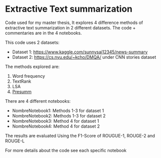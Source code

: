 # Extractive Text summarization

Code used for my master thesis, It explores 4 difference methods of extractive text summarization in 2 different datasets. The code + commentaries are in the 4 notebooks.

This code uses 2 datasets:
- Dataset 1: https://www.kaggle.com/sunnysai12345/news-summary
- Dataset 2: https://cs.nyu.edu/~kcho/DMQA/ under CNN stories dataset

The methods explored are:
1. Word frequency
2. TextRank
3. LSA
4. [Presumm](https://github.com/nlpyang/PreSumm)

There are 4 different notebooks:
- NombreNotebook1: Methods 1-3 for dataset 1
- NombreNotebook2: Methods 1-3 for dataset 2
- NombreNotebook3: Method 4 for dataset 1
- NombreNotebook4: Method 4 for dataset 2

The results are evaluated Using the F1-Score of ROUGUE-1, ROUGE-2 and ROUGE-L

For more details about the code see each specific notebook
